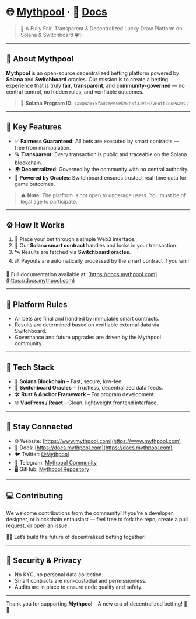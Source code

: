 # 🌐 [Mythpool](https://www.mythpool.com) · 📘 [Docs](https://docs.mythpool.com)

> 🎯 A Fully Fair, Transparent & Decentralized Lucky Draw Platform on Solana & Switchboard 🍀✨

---

## 🚀 About Mythpool

**Mythpool** is an open-source decentralized betting platform powered by **Solana** and **Switchboard** oracles. Our mission is to create a betting experience that is truly **fair**, **transparent**, and **community-governed** — no central control, no hidden rules, and verifiable outcomes.

> 🔗 **Solana Program ID**: `7XxQWaWY5faDzmMKSPkMZnkf3JViHZVEutbZquPAzrQ2`

---

## 🎯 Key Features

- ✅ **Fairness Guaranteed**: All bets are executed by smart contracts — free from manipulation.
- 🔍 **Transparent**: Every transaction is public and traceable on the Solana blockchain.
- 🌍 **Decentralized**: Governed by the community with no central authority.
- 🧠 **Powered by Oracles**: Switchboard ensures trusted, real-time data for game outcomes.

> ⚠️ **Note**: The platform is not open to underage users. You must be of legal age to participate.

---

## ⚙️ How It Works

1. 🎲 Place your bet through a simple Web3 interface.
2. 🔄 Our **Solana smart contract** handles and locks in your transaction.
3. 🛰️ Results are fetched via **Switchboard oracles**.
4. 💰 Payouts are automatically processed by the smart contract if you win!

🧾 Full documentation available at: [https://docs.mythpool.com](https://docs.mythpool.com)

---

## 📜 Platform Rules

- All bets are final and handled by immutable smart contracts.
- Results are determined based on verifiable external data via Switchboard.
- Governance and future upgrades are driven by the Mythpool community.

---

## 🔧 Tech Stack

- 🧬 **Solana Blockchain** – Fast, secure, low-fee.
- 🔗 **Switchboard Oracles** – Trustless, decentralized data feeds.
- 🛠️ **Rust & Anchor Framework** – For program development.
- 🌐 **VuePress / React** – Clean, lightweight frontend interface.

---

## 📢 Stay Connected

- 🌐 Website: [https://www.mythpool.com](https://www.mythpool.com)
- 📘 Docs: [https://docs.mythpool.com](https://docs.mythpool.com)
- 🐦 Twitter: [@Mythpool](https://twitter.com/Mythpool)
- 💬 Telegram: [Mythpool Community](https://t.me/Mythpool)
- 🖥️ GitHub: [Mythpool Repository](https://github.com/Mythpool)

---

## 💻 Contributing

We welcome contributions from the community! If you're a developer, designer, or blockchain enthusiast — feel free to fork the repo, create a pull request, or open an issue.

🧑‍💻 Let’s build the future of decentralized betting together!

---

## 🔐 Security & Privacy

- No KYC, no personal data collection.
- Smart contracts are non-custodial and permissionless.
- Audits are in place to ensure code quality and safety.

---

Thank you for supporting **Mythpool** – A new era of decentralized betting! 🦾✨
